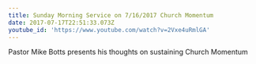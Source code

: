 ```yaml
---
title: Sunday Morning Service on 7/16/2017 Church Momentum
date: 2017-07-17T22:51:33.073Z
youtube_id: 'https://www.youtube.com/watch?v=2Vxe4uRmlGA'
---
```

Pastor Mike Botts presents his thoughts on sustaining Church Momentum
